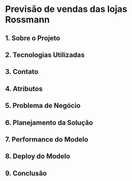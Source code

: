 # Previsão de vendas das lojas Rossmann

## 1. Sobre o Projeto

## 2. Tecnologias Utilizadas

## 3. Contato

## 4. Atributos

## 5. Problema de Negócio

## 6. Planejamento da Solução

## 7. Performance do Modelo

## 8. Deploy do Modelo

## 9. Conclusão

